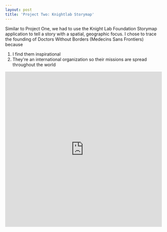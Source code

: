 ```yaml
---
layout: post
title: 'Project Two: Knightlab Storymap'
---
```


Similar to Project One, we had to use the Knight Lab Foundation Storymap application to tell a story with a spatial, geographic focus.
I chose to trace the founding of Doctors Without Borders (Medecins Sans Frontiers) because
<ol>
  <li> I find them inspirational </li>
  <li> They're an international organization so their missions are spread throughout the world </li>
</ol>

<iframe src="https://uploads.knightlab.com/storymapjs/4830c7c3cde5b364a8af501af89d61c2/doctors-without-borders/index.html" frameborder="0" width="100%" height="500"></iframe>
